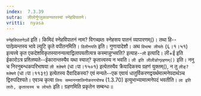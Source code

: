 ```yaml
---
index:  7.3.39
sutra:  लीलोर्नुग्लुकावन्यतरस्यां स्नेहविपातने।
vritti:  nyasa
---
```


`स्नेहविपातनेऽर्थे` इति। किमिदं स्नेहविपातनं नाम? विगच्छतः स्नेहसय पातनं व्यापारणम्()। तथा हि--पातेव्र्यन्तस्य भावे ल्युटि कृते वपीतनमिति। `विलीनयति` इति। गुणायादेशौ। 
अथ `विभाषा लीयतेः` (६।१।५१) इत्यत्त्वे कृत एकदेशविकृतस्यानन्यत्वाद्विलापयतीत्यत्र कस्मान्नुग्भवति? इत्याह--`ली` इत्यादि। ली+ई इति ईकारोऽत्र प्रश्लिष्यते--ईकारान्तस्यैव यथा स्यात्? कृतात्त्वस्य न भवति। 
`ली इति लीलीङोग्र्रहणम्()` इति। ननु च निरनुबन्धकपरिभाषया `ली श्लेषणे` (धा।पा।१५०१) इत्येतस्यैव क्रैयादिकस्य ग्रहणं युक्तम्(), न तु `लीङ्? श्लेषणे` (धा।पा।११३९) इत्येतस्य दैवादिकस्य? एवं मन्यते--एक एवायं धातुर्विकरणद्वयर्थमात्मनेपदार्थञ्च द्विरुपदिश्यते। एवञ्च कृत्वा `लियः सम्माननशलिनोकरणयोश्च` (1.3.70) इत्युभाभ्यामात्मनेपदं भवतीति। `ला इति लातेः, कृतात्वस्य च लोयतेः` इति। ग्रहणमिति प्रकृतेन सम्बन्धः॥
